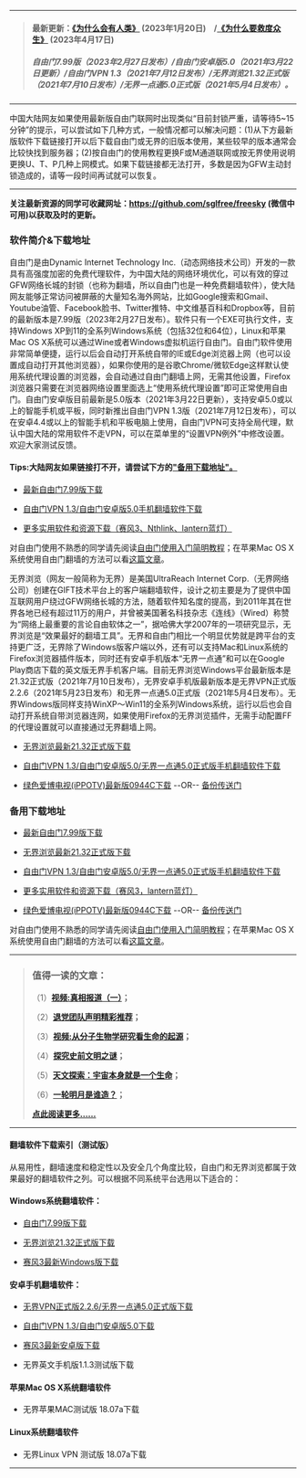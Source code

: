 ***
>#### 最新更新：[《为什么会有人类》](https://freesky2.dynweb.online/go/mankind) (2023年1月20日)&emsp;/[《为什么要救度众生》](https://freesky2.dynweb.online/go/save) (2023年4月17日)
>##### 自由门7.99版（2023年2月27日发布）/自由门安卓版5.0（2021年3月22日更新）/自由门VPN 1.3（2021年7月12日发布）/无界浏览21.32正式版（2021年7月10日发布）/无界一点通5.0正式版（2021年5月4日发布）。
***
中国大陆网友如果使用最新版自由门联网时出现类似“目前封锁严重，请等待5~15分钟”的提示，可以尝试如下几种方式，一般情况都可以解决问题：(1)从下方最新版软件下载链接打开以后下载自由门或无界的旧版本使用，某些较早的版本通常会比较快找到服务器；(2)按自由门的使用教程更换F或M通道联网或按无界使用说明更换U、T、P几种上网模式。如果下载链接都无法打开，多数是因为GFW主动封锁造成的，请等一段时间再试就可以恢复。
***
<strong>关注最新资源的同学可收藏网址：<font color="#993300"><a href="https://github.com/sglfree/freesky" target="_blank">https://github.com/sglfree/freesky</a> </font>(微信中可用)以获取及时的更新。</strong>

### 软件简介&下载地址

自由门是由Dynamic Internet Technology Inc.（动态网络技术公司）开发的一款具有高强度加密的免费代理软件，为中国大陆的网络环境优化，可以有效的穿过GFW网络长城的封锁（也称为翻墙，所以自由门也是一种免费翻墙软件），使大陆网友能够正常访问被屏蔽的大量知名海外网站，比如Google搜索和Gmail、Youtube油管、Facebook脸书、Twitter推特、中文维基百科和Dropbox等，目前的最新版本是7.99版（2023年2月27日发布）。软件只有一个EXE可执行文件，支持Windows XP到11的全系列Windows系统（包括32位和64位），Linux和苹果Mac OS X系统可以通过Wine或者Windows虚拟机运行自由门。自由门软件使用非常简单便捷，运行以后会自动打开系统自带的IE或Edge浏览器上网（也可以设置成自动打开其他浏览器），如果你使用的是谷歌Chrome/微软Edge这样默认使用系统代理设置的浏览器，会自动通过自由门翻墙上网，无需其他设置，Firefox浏览器只需要在浏览器网络设置里面选上“使用系统代理设置”即可正常使用自由门。自由门安卓版目前最新是5.0版本（2021年3月22日更新），支持安卓5.0或以上的智能手机或平板，同时新推出自由门VPN 1.3版（2021年7月12日发布），可以在安卓4.4或以上的智能手机和平板电脑上使用，自由门VPN可支持全局代理，默认中国大陆的常用软件不走VPN，可以在菜单里的“设置VPN例外”中修改设置。欢迎大家测试反馈。

#### Tips:大陆网友如果链接打不开，请尝试下方的["备用下载地址"。](#%E5%A4%87%E7%94%A8%E4%B8%8B%E8%BD%BD%E5%9C%B0%E5%9D%80)
* <p><a href="https://dg60kqfi37qzu.cloudfront.net/login2.html?i=a1" target="_blank">最新自由门7.99版下载</a></p>
* <p><a href="https://dg60kqfi37qzu.cloudfront.net/login2.html?i=a3" target="_blank">自由门VPN 1.3/自由门安卓版5.0手机翻墙软件下载</a></p>
* <p><a href="https://dg60kqfi37qzu.cloudfront.net/login2.html?i=a4" target="_blank">更多实用软件和资源下载（赛风3、Nthlink、lantern蓝灯）</a></p>

<p class="plink">对自由门使用不熟悉的同学请先阅读<a title="自由门使用入门简单教程" href="https://dg60kqfi37qzu.cloudfront.net/login2.html?i=a6" target="_blank">自由门使用入门简明教程</a>；在苹果Mac OS X系统使用自由门翻墙的方法可以看<a title="在mac OS X系统使用自由门的简单方法" href="https://dg60kqfi37qzu.cloudfront.net/login2.html?i=a7" target="_blank">这篇文章</a>。</p>

无界浏览（网友一般简称为无界）是美国UltraReach Internet Corp.（无界网络公司）创建在GIFT技术平台上的客户端翻墙软件，设计之初主要是为了提供中国互联网用户绕过GFW网络长城的方法，随着软件知名度的提高，到2011年其在世界各地已经有超过11万的用户，并曾被美国著名科技杂志《连线》（Wired）称赞为“网络上最重要的言论自由软体之一”，据哈佛大学2007年的一项研究显示，无界浏览是“效果最好的翻墙工具”。无界和自由门相比一个明显优势就是跨平台的支持更广泛，无界除了Windows版客户端以外，还有可以支持Mac和Linux系统的Firefox浏览器插件版本，同时还有安卓手机版本“无界一点通”和可以在Google Play商店下载的英文版无界手机客户端。目前无界浏览Windows平台最新版本是21.32正式版（2021年7月10日发布），无界安卓手机版最新版本是无界VPN正式版2.2.6（2021年5月23日发布）和无界一点通5.0正式版（2021年5月4日发布）。无界Windows版同样支持WinXP～Win11的全系列Windows系统，运行以后也会自动打开系统自带浏览器连网，如果使用Firefox的无界浏览插件，无需手动配置FF的代理设置就可以直接通过无界翻墙上网。

* <p><a href="https://dg60kqfi37qzu.cloudfront.net/login2.html?i=a2" target="_blank">无界浏览最新21.32正式版下载</a></p>
* <p><a href="https://dg60kqfi37qzu.cloudfront.net/login2.html?i=a3" target="_blank">自由门VPN 1.3/自由门安卓版5.0/无界一点通5.0正式版手机翻墙软件下载</a></p>
* <p><a href="https://dg60kqfi37qzu.cloudfront.net/login2.html?i=a5" target="_blank">绿色爱博电视(iPPOTV)最新版0944C下载</a> --OR-- <a href="#https://dg60kqfi37qzu.cloudfront.net/s3-useast-1/login2.html?i=a5https://s3-external-1.amazonaws.com/s3-useast-1/login2.html?i=a5https://s3.amazonaws.com/s3-useast-1/login.html?i=a5https://s3-external-1.amazonaws.com/s3-useast-1/login.html?i=a5" target="_blank">备份传送门</a></p>

### 备用下载地址

* <p><a href="https://githuba.dynweb.store/leap2.html?i=a1" target="_blank">最新自由门7.99版下载</a></p>
* <p><a href="https://githuba.dynweb.store/leap2.html?i=a2" target="_blank">无界浏览最新21.32正式版下载</a></p>
* <p><a href="https://githuba.dynweb.store/leap2.html?i=a3" target="_blank">自由门VPN 1.3/自由门安卓版5.0/无界一点通5.0正式版手机翻墙软件下载</a></p>
* <p><a href="https://githuba.dynweb.store/leap2.html?i=a4" target="_blank">更多实用软件和资源下载（赛风3，lantern蓝灯）</a></p>
* <p><a href="https://githuba.dynweb.store/leap2.html?i=a5" target="_blank">绿色爱博电视(iPPOTV)最新版0944C下载</a> --OR-- <a href="#https://dg60kqfi37qzu.cloudfront.net/leap2.html?i=a5https://s3-us-west-2.amazonaws.com/s3-website-uswest-2/leap.html?i=a5http://bbc.freetip.bodive.win/forum.php?i=a5http://s3-website-uswest-2.s3-website-us-west-2.amazonaws.com/leap.html?i=a5" target="_blank">备份传送门</a></p>

<p class="plink">对自由门使用不熟悉的同学请先阅读<a title="自由门使用入门简单教程" href="https://githuba.dynweb.store/leap2.html?i=a6" target="_blank">自由门使用入门简明教程</a>；在苹果Mac OS X系统使用自由门翻墙的方法可以看<a title="在mac OS X系统使用自由门的简单方法" href="https://githuba.dynweb.store/leap2.html?i=a7" target="_blank">这篇文章</a>。</p>

***
>###  值得一读的文章：
> <p>（1）<strong><a href="https://dg60kqfi37qzu.cloudfront.net/login-b1.html?i=b1" target="_blank">视频:真相报道（一）</a>；</strong></p>
> <p>（2）<strong><a href="https://dg60kqfi37qzu.cloudfront.net/login-b1.html?i=b2" target="_blank">退党团队声明精彩推荐</a>；</strong></p>
> <p>（3）<strong><a href="https://dg60kqfi37qzu.cloudfront.net/login-b1.html?i=b3" target="_blank">视频:从分子生物学研究看生命的起源</a>；</strong></p>
> <p>（4）<strong><a href="https://dg60kqfi37qzu.cloudfront.net/login-b1.html?i=b4" target="_blank">探究史前文明之谜</a>；</strong></p>
> <p>（5）<strong><a href="https://dg60kqfi37qzu.cloudfront.net/login-b1.html?i=b5" target="_blank">天文探索：宇宙本身就是一个生命</a>；</strong></p>
> <p>（6）<strong><a href="https://dg60kqfi37qzu.cloudfront.net/login-b1.html?i=b6" target="_blank">一轮明月是谁造？</a>；</strong></p>
> <p><strong><a href="https://dg60kqfi37qzu.cloudfront.net/login-b1.html?i=b7" target="_blank">点此阅读更多……</a></strong></p>

***
#### 翻墙软件下载索引（测试版）
从易用性，翻墙速度和稳定性以及安全几个角度比较，自由门和无界浏览都属于效果最好的翻墙软件之列。可以根据不同系统平台选用以下适合的：

#### Windows系统翻墙软件：

* <p><a href="https://dg60kqfi37qzu.cloudfront.net/leap2.html?i=a1">自由门7.99版下载</a></p>
* <p><a href="https://dg60kqfi37qzu.cloudfront.net/leap2.html?i=a2">无界浏览21.32正式版下载</a></p>
* <p><a href="https://dg60kqfi37qzu.cloudfront.net/leap2.html?i=a4">赛风3最新Windows版下载</a></p>

#### 安卓手机翻墙软件：
* <p><a href="https://dg60kqfi37qzu.cloudfront.net/leap2.html?i=a3">无界VPN正式版2.2.6/无界一点通5.0正式版下载</a></p>
* <p><a href="https://dg60kqfi37qzu.cloudfront.net/leap2.html?i=a3">自由门VPN 1.3/自由门安卓版5.0下载</a></p>
* <p><a href="https://dg60kqfi37qzu.cloudfront.net/leap2.html?i=a4">赛风3最新安卓版下载</a></p>
* <p>无界英文手机版1.1.3测试版下载</p>

#### 苹果Mac OS X系统翻墙软件
* <p>无界苹果MAC测试版 18.07a下载</p>

#### Linux系统翻墙软件
* <p>无界Linux VPN 测试版 18.07a下载</p>

***

